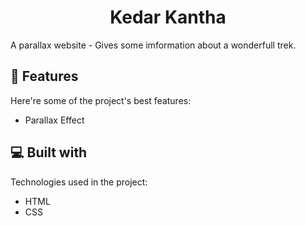 <h1 align="center" id="title">Kedar Kantha</h1>

<p id="description">A parallax website - Gives some imformation about a wonderfull trek.</p>

  
  
<h2>🧐 Features</h2>

Here're some of the project's best features:

*   Parallax Effect

  
  
<h2>💻 Built with</h2>

Technologies used in the project:

*   HTML
*   CSS
